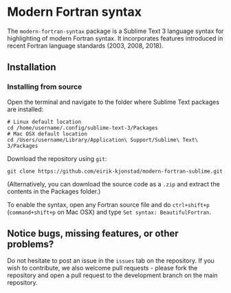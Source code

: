# Modern Fortran syntax

The `modern-fortran-syntax` package is a Sublime Text 3 language syntax for highlighting of modern Fortran syntax. It incorporates features introduced in recent Fortran language standards (2003, 2008, 2018). 

## Installation

### Installing from source
Open the terminal and navigate to the folder where Sublime Text packages are installed:
```shell
# Linux default location
cd /home/username/.config/sublime-text-3/Packages
# Mac OSX default location
cd /Users/username/Library/Application\ Support/Sublime\ Text\ 3/Packages
```
Download the repository using `git`:
```shell
git clone https://github.com/eirik-kjonstad/modern-fortran-sublime.git
```
(Alternatively, you can download the source code as a `.zip` and extract the contents in the Packages folder.) 

To enable the syntax, open any Fortran source file and do `ctrl+shift+p` (`command+shift+p` on Mac OSX) and type `Set syntax: BeautifulFortran`.

## Notice bugs, missing features, or other problems?
Do not hesitate to post an issue in the `issues` tab on the repository. If you wish to contribute, we also welcome pull requests - please fork the repository and open a pull request to the development branch on the main repository.

